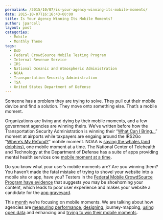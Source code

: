 ```yaml
---
permalink: /2015/10/07/is-your-agency-winning-its-mobile-moments/
date: 2015-10-07T16:16:43+00:00
title: Is Your Agency Winning Its Mobile Moments?
author: jparcell
layout: post
categories:
  - Mobile
  - Monthly Theme
tags:
  - DoD
  - Federal CrowdSource Mobile Testing Program
  - Internal Revenue Service
  - IRS
  - National Oceanic and Atmospheric Administration
  - NOAA
  - Transportation Security Administration
  - TSA
  - United States Department of Defense
---
```


Someone has a problem they are trying to solve. They pull out their mobile device and find a solution. They move onto something else. That&#8217;s a mobile moment.

Organizations are living and dying by their mobile moments, and a few government agencies are winning theirs. We&#8217;ve written before how the Transportation Security Administration is winning their &#8220;[What Can I Bring&#8230;](https://www.digitalgov.gov/2015/06/01/finding-the-best-mobile-moment-is-the-first-stepping-stone-to-anytime-anywhere-government/)&#8221; moment at airports while taxpayers are engaing around the IRS2Go &#8220;[Where&#8217;s My Refund?](https://www.digitalgov.gov/2012/07/13/irs2go-app/)&#8221; mobile moment. NOAA is [saving the whales (and dolphins)](https://www.digitalgov.gov/2014/09/25/saving-the-whales-with-just-your-smartphone-west-coast-edition/), one mobile moment at a time. The National Center of Telehealth and Technology at the Department of Defense has a suite of apps providing mental health services one [mobile moment at a time](https://www.digitalgov.gov/2015/06/25/using-apps-for-mental-healthcare/).

Do you know what your user&#8217;s mobile moments are? Are you winning them? You haven’t made the fatal mistake of trying to shovel your website into a mobile site or app, have you? Testers in the [Federal Mobile CrowdSource Program have evidence](https://www.digitalgov.gov/2015/08/31/mobile-content-less-is-more/) that suggests you may be shoehorning your content, which leads to poor user experience and makes your website a candidate for the [app graveyard](https://www.digitalgov.gov/2014/07/29/trends-on-tuesday-avoid-the-app-graveyard/).

This [month](https://www.digitalgov.gov/category/monthly-theme/) we&#8217;re focusing on mobile moments. We are talking about how agencies are [measuring performance](https://www.digitalgov.gov/2015/10/21/gov-analytics-breakdown-2-mobile-is-bigger-than-ever/), [designing](https://www.digitalgov.gov/2015/10/13/trends-on-tuesday-is-crowdsourcing-the-future-of-mobile-design-and-development-2/), journey-mapping, [using open data](https://www.digitalgov.gov/2015/10/21/the-data-briefing-300-mobile-moments/) and enhancing and [trying to win their mobile moments](https://www.digitalgov.gov/2015/10/26/texting-is-another-way-to-make-mobile-moments/).